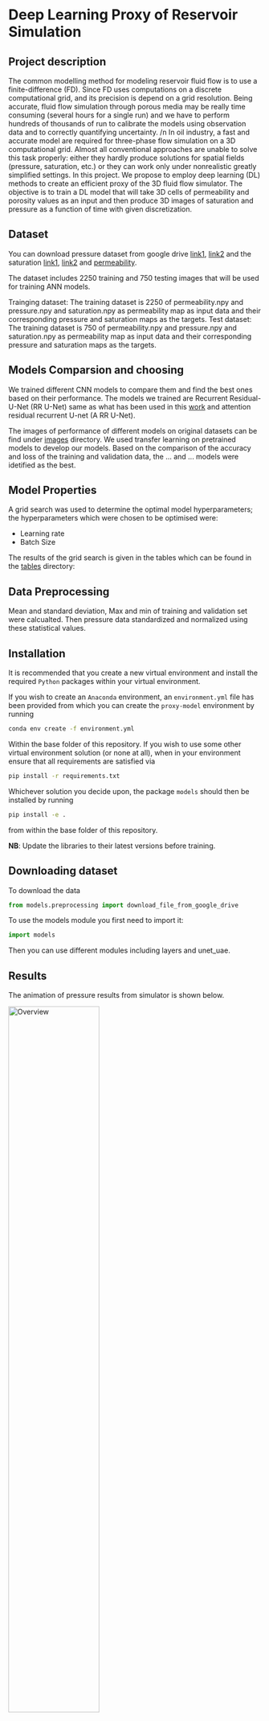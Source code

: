 # Deep Learning Proxy of Reservoir Simulation

## Project description
The common modelling method for modeling reservoir fluid flow is to use a finite-difference (FD). Since FD uses computations on a discrete computational grid, and its precision is depend on a grid resolution. Being accurate, fluid flow simulation through porous media may be really time consuming (several hours for a single run) and we have to perform hundreds of thousands of run to calibrate the models using observation data and to correctly quantifying uncertainty.
/n
In oil industry, a fast and accurate model are required for three-phase flow simulation on a 3D computational grid. Almost all conventional approaches are unable to solve this task properly: either they hardly produce solutions for spatial fields (pressure, saturation, etc.) or they can work only under nonrealistic greatly simplified settings. In this project. 
We propose to employ deep learning (DL) methods to create an efficient proxy of the 3D fluid flow simulator. The objective is to train a DL model that will take 3D cells of permeability and porosity values as an input and then produce 3D images of saturation and pressure as a function of time with given discretization.

## Dataset
You can download  pressure dataset from google drive [link1](https://drive.google.com/file/d/1ngjOd_SPuD5NVDLbc06CQyAxKdZaB6ve/view?usp=sharing), [link2](https://drive.google.com/file/d/1fYA8LaNqnSPlwjGFKD69mKKOnmbVY5o7/view?usp=sharing) and the saturation [link1](https://drive.google.com/file/d/1sheRgkImbdhLQdz-xL9YnzA9Aib4acCG/view?usp=sharing), [link2](https://drive.google.com/file/d/1uD8x6S8UTKDcdDkXYrHfeGM-EjmASkNp/view?usp=sharing) and [permeability](https://drive.google.com/file/d/1hB4HyjT4k1q0Dqq3l2i66VXVw_Nf-vLc/view?usp=sharing).


The dataset includes 2250 training and 750 testing images that will be used for training ANN models.

 Trainging dataset:
    The training dataset is 2250 of permeability.npy and pressure.npy and saturation.npy as permeability map as input data and their corresponding pressure and saturation maps as the     targets. 
 Test dataset:
    The training dataset is 750 of permeability.npy and pressure.npy and saturation.npy as permeability map as input data and their corresponding pressure and saturation maps as the targets.

## Models Comparsion and choosing

We trained different CNN models to compare them and find the best ones based on their performance. The models we trained are Recurrent Residual-U-Net (RR U-Net) same as what has been used in this [work](https://github.com/soloist96/2D-recurrent-R-U-Net-surrogate-for-dynamic-flows) and attention residual recurrent U-net (A RR U-Net).

The images of performance of different models on original datasets can be find under [images](https://github.com/acse-srm3018/DeeplearningProxy/tree/main/images) directory. We used transfer learning on pretrained models to develop our models. Based on the comparison of the accuracy and loss of the training and validation data, the ... and ... models were idetified as the best.

## Model Properties 

A grid search was used to determine the optimal model hyperparameters; the hyperparameters which were chosen to be optimised were:
- Learning rate
- Batch Size

The results of the grid search is given in the tables which can be found in the [tables](https://github.com/acse-2020/acse-4-x-ray-classification-inception/tree/main/tables) directory:
        
## Data Preprocessing

Mean and standard deviation, Max and min of training and validation set were calcualted. Then pressure data standardized and normalized using these statistical values.
            

## Installation

It is recommended that you create a new virtual environment and install the required `Python` packages
within your virtual environment.

If you wish to create an `Anaconda` environment, an `environment.yml` file has
been provided from which you can create the `proxy-model` environment
by running
```bash
conda env create -f environment.yml
```
Within the base folder of this repository. If you wish to use some other virtual environment solution (or none at all),
when in your environment ensure that all requirements are satisfied via
```bash
pip install -r requirements.txt
```

Whichever solution you decide upon, the package `models` should then be installed
by running
```bash
pip install -e .
```
from within the base folder of this repository.

**NB**: Update the libraries to their latest versions before training.


## Downloading dataset

To download the data

```python
from models.preprocessing import download_file_from_google_drive
```

To use the models module you first need to import it:

```python
import models
```
Then you can use different modules including layers and unet_uae.

## Results

The animation of pressure results from simulator is shown below.

<img src="https://github.com/acse-srm3018/DeeplearningProxy/blob/main/animation/animation_pressure_true_simulator.gif" alt="Overview" width="60%" height="60%"></a>

and the attention map from Attention RR U-Net model for different time from 90 days after production until 1800 days.

<img src="https://github.com/acse-srm3018/DeeplearningProxy/blob/main/animation/animation_pressure_attention_pred.gif" alt="overview" width="60%" height="60%"></a>

and saturation map animation

<img src="https://github.com/acse-srm3018/DeeplearningProxy/blob/main/animation/animation_saturation.gif" alt="overview" width="60%" height="60%"></a>

## Unit testing

To run the unit test suite
```
python tests.py
```

## Documentation

To generate the documentation (in html format)
```
python -m sphinx docs html
```

See the `docs` directory for the preliminary documentation provided that you should add to.

Also the pdf file of report placed in [report](https://github.com/acse-srm3018/DeeplearningProxy/blob/main/SeyedehRahaMoosavi_ACSE9_FinalReport.pdf) file.


## More information

For more information on the project specfication, see the [notebooks](https://github.com/acse-srm3018/DeeplearningProxy/tree/main/Notebooks) directory.
For use the saved models with 10 time steps, you can use:
- RR U-Net for pressure model can be found in this [saved pressure RR U-Net model](https://drive.google.com/file/d/1KIqCAb0x7xoZmTSg0MlSYRPbXPSilWVF/view?usp=sharing).
- A RR U-Net for pressure model can be found in this [saved pressure A RR U-Net model](https://drive.google.com/file/d/1hgLPrv5yL9yn8MHt0BnQQQCBAXCRlRbv/view?usp=sharing).
- RR U-Net for saturation model can be found in this [saved saturation RR U-Net model](https://drive.google.com/file/d/1WWsKbKtlaxjGHTNZiAbLucjvrIiMgWSE/view?usp=sharing).
- A RR U-Net for saturation model can be found in this [saved  saturation A RR U-Net model](https://drive.google.com/file/d/1Ph8zCWKTWR2q339V44PINRVvrxkSGb4d/view?usp=sharing).


## Further investigation

- Investigating performance of model and choose model based training and test run time

## References

* Heinrich, M.P., Stille, M. and Buzug, T.M., 2018. Residual U-net convolutional neural network architecture for low-dose CT denoising. Current Directions in Biomedical Engineering, 4(1), pp.297-300.
* Alom, M.Z., Yakopcic, C., Hasan, M., Taha, T.M. and Asari, V.K., 2019. Recurrent residual U-Net for medical image segmentation. Journal of Medical Imaging, 6(1), p.014006.
* Azad, R., Asadi-Aghbolaghi, M., Fathy, M. and Escalera, S., 2019. Bi-directional ConvLSTM U-Net with densley connected convolutions. In Proceedings of the IEEE/CVF International Conference on Computer Vision Workshops (pp. 0-0).
* Jin, Z. L., Liu, Y. & Durlofsky, L. J. (2019), ‘Deep-learning-based reduced-order modeling for subsurface flow simulation’, arXiv preprint arXiv:1906.03729.
